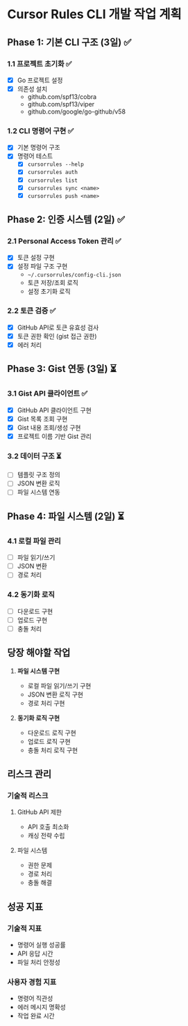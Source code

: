 # Cursor Rules CLI 개발 작업 계획

## Phase 1: 기본 CLI 구조 (3일) ✅

### 1.1 프로젝트 초기화 ✅
- [x] Go 프로젝트 설정
- [x] 의존성 설치
  - github.com/spf13/cobra
  - github.com/spf13/viper
  - github.com/google/go-github/v58

### 1.2 CLI 명령어 구현 ✅
- [x] 기본 명령어 구조
- [x] 명령어 테스트
  - [x] `cursorrules --help`
  - [x] `cursorrules auth`
  - [x] `cursorrules list`
  - [x] `cursorrules sync <name>`
  - [x] `cursorrules push <name>`

## Phase 2: 인증 시스템 (2일) ✅

### 2.1 Personal Access Token 관리 ✅
- [x] 토큰 설정 구현
- [x] 설정 파일 구조 구현
  - `~/.cursorrules/config-cli.json`
  - 토큰 저장/조회 로직
  - 설정 초기화 로직

### 2.2 토큰 검증 ✅
- [x] GitHub API로 토큰 유효성 검사
- [x] 토큰 권한 확인 (gist 접근 권한)
- [x] 에러 처리

## Phase 3: Gist 연동 (3일) ⏳

### 3.1 Gist API 클라이언트 ✅
- [x] GitHub API 클라이언트 구현
- [x] Gist 목록 조회 구현
- [x] Gist 내용 조회/생성 구현
- [x] 프로젝트 이름 기반 Gist 관리

### 3.2 데이터 구조 ⏳
- [ ] 템플릿 구조 정의
- [ ] JSON 변환 로직
- [ ] 파일 시스템 연동

## Phase 4: 파일 시스템 (2일) ⏳

### 4.1 로컬 파일 관리
- [ ] 파일 읽기/쓰기
- [ ] JSON 변환
- [ ] 경로 처리

### 4.2 동기화 로직
- [ ] 다운로드 구현
- [ ] 업로드 구현
- [ ] 충돌 처리

## 당장 해야할 작업

1. **파일 시스템 구현**
   - 로컬 파일 읽기/쓰기 구현
   - JSON 변환 로직 구현
   - 경로 처리 구현

2. **동기화 로직 구현**
   - 다운로드 로직 구현
   - 업로드 로직 구현
   - 충돌 처리 로직 구현

## 리스크 관리

### 기술적 리스크
1. GitHub API 제한
   - API 호출 최소화
   - 캐싱 전략 수립

2. 파일 시스템
   - 권한 문제
   - 경로 처리
   - 충돌 해결

## 성공 지표

### 기술적 지표
- 명령어 실행 성공률
- API 응답 시간
- 파일 처리 안정성

### 사용자 경험 지표
- 명령어 직관성
- 에러 메시지 명확성
- 작업 완료 시간 